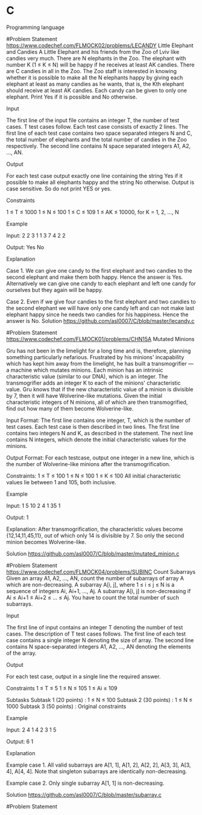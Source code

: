 # C
Programming language

#Problem Statement
https://www.codechef.com/FLMOCK02/problems/LECANDY
Little Elephant and Candies
A Little Elephant and his friends from the Zoo of Lviv like candies very much.
There are N elephants in the Zoo. The elephant with number K (1 ≤ K ≤ N) will be happy if he receives at least AK candies. There are C candies in all in the Zoo.
The Zoo staff is interested in knowing whether it is possible to make all the N elephants happy by giving each elephant at least as many candies as he wants, that is, the Kth elephant should receive at least AK candies. Each candy can be given to only one elephant. Print Yes if it is possible and No otherwise. 

Input

The first line of the input file contains an integer T, the number of test cases. T test cases follow. Each test case consists of exactly 2 lines. The first line of each test case contains two space separated integers N and C, the total number of elephants and the total number of candies in the Zoo respectively. The second line contains N space separated integers A1, A2, ..., AN. 

Output

For each test case output exactly one line containing the string Yes if it possible to make all elephants happy and the string No otherwise. Output is case sensitive. So do not print YES or yes. 

Constraints

1 ≤ T ≤ 1000
1 ≤ N ≤ 100
1 ≤ C ≤ 109
1 ≤ AK ≤ 10000, for K = 1, 2, ..., N 

Example

Input:
2
2 3
1 1
3 7
4 2 2

Output:
Yes
No

Explanation

Case 1. We can give one candy to the first elephant and two candies to the second elephant and make them both happy. Hence the answer is Yes. Alternatively we can give one candy to each elephant and left one candy for ourselves but they again will be happy.

Case 2. Even if we give four candies to the first elephant and two candies to the second elephant we will have only one candy left and can not make last elephant happy since he needs two candies for his happiness. Hence the answer is No. 
Solution
https://github.com/asl0007/C/blob/master/lecandy.c


#Problem Statement
https://www.codechef.com/FLMOCK01/problems/CHN15A
Mutated Minions

Gru has not been in the limelight for a long time and is, therefore, planning something particularly nefarious. Frustrated by his minions' incapability which has kept him away from the limelight, he has built a transmogrifier — a machine which mutates minions.
Each minion has an intrinsic characteristic value (similar to our DNA), which is an integer. The transmogrifier adds an integer K to each of the minions' characteristic value.
Gru knows that if the new characteristic value of a minion is divisible by 7, then it will have Wolverine-like mutations.
Given the initial characteristic integers of N minions, all of which are then transmogrified, find out how many of them become Wolverine-like. 

Input Format:
The first line contains one integer, T, which is the number of test cases. Each test case is then described in two lines.
The first line contains two integers N and K, as described in the statement.
The next line contains N integers, which denote the initial characteristic values for the minions.

Output Format:
For each testcase, output one integer in a new line, which is the number of Wolverine-like minions after the transmogrification.

Constraints:
    1 ≤ T ≤ 100
    1 ≤ N ≤ 100
    1 ≤ K ≤ 100
    All initial characteristic values lie between 1 and 105, both inclusive.

Example

Input:
1
5 10
2 4 1 35 1

Output:
1

Explanation:
After transmogrification, the characteristic values become {12,14,11,45,11}, out of which only 14 is divisible by 7. So only the second minion becomes Wolverine-like.

Solution
https://github.com/asl0007/C/blob/master/mutated_minion.c

#Problem Statement
https://www.codechef.com/FLMOCK04/problems/SUBINC
Count Subarrays
Given an array A1, A2, ..., AN, count the number of subarrays of array A which are non-decreasing.
A subarray A[i, j], where 1 ≤ i ≤ j ≤ N is a sequence of integers Ai, Ai+1, ..., Aj.
A subarray A[i, j] is non-decreasing if Ai ≤ Ai+1 ≤ Ai+2 ≤ ... ≤ Aj. You have to count the total number of such subarrays.

Input

The first line of input contains an integer T denoting the number of test cases. The description of T test cases follows.
The first line of each test case contains a single integer N denoting the size of array.
The second line contains N space-separated integers A1, A2, ..., AN denoting the elements of the array.

Output

For each test case, output in a single line the required answer. 

Constraints
    1 ≤ T ≤ 5
    1 ≤ N ≤ 105
    1 ≤ Ai ≤ 109

Subtasks
    Subtask 1 (20 points) : 1 ≤ N ≤ 100
    Subtask 2 (30 points) : 1 ≤ N ≤ 1000
    Subtask 3 (50 points) : Original constraints

Example

Input:
2
4
1 4 2 3
1
5

Output:
6
1

Explanation

Example case 1.
All valid subarrays are A[1, 1], A[1, 2], A[2, 2], A[3, 3], A[3, 4], A[4, 4].
Note that singleton subarrays are identically non-decreasing.

Example case 2.
Only single subarray A[1, 1] is non-decreasing. 

Solution
https://github.com/asl0007/C/blob/master/subarray.c

#Problem Statement
